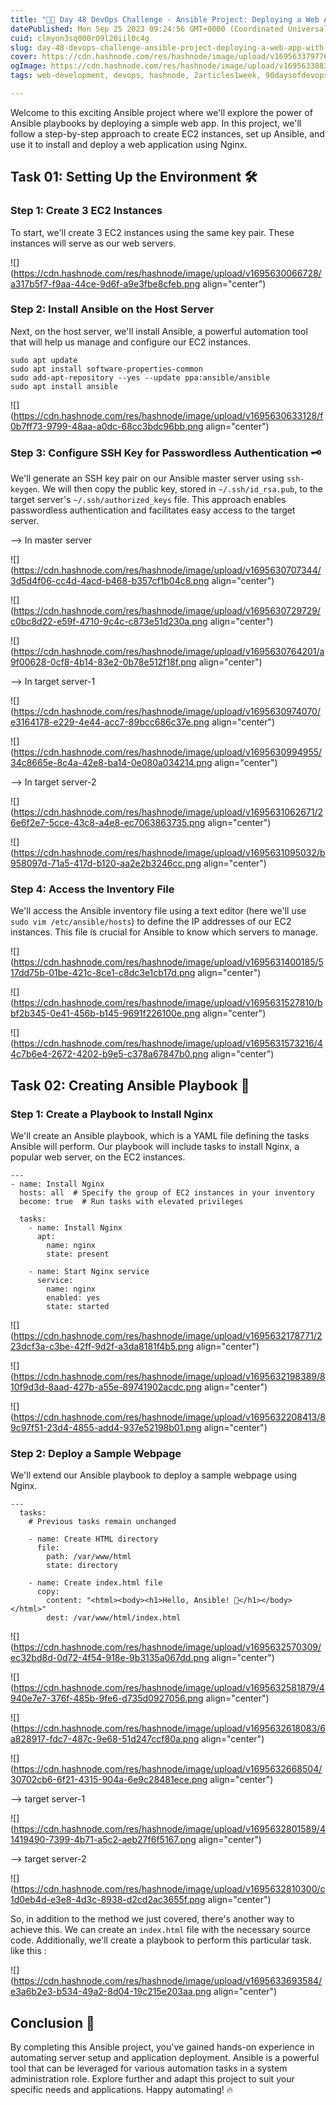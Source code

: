 ```yaml
---
title: "🚀📅 Day 48 DevOps Challenge - Ansible Project: Deploying a Web App with Ansible 🔥"
datePublished: Mon Sep 25 2023 09:24:56 GMT+0000 (Coordinated Universal Time)
cuid: clmyon3sq000r09l20iil0c4g
slug: day-48-devops-challenge-ansible-project-deploying-a-web-app-with-ansible
cover: https://cdn.hashnode.com/res/hashnode/image/upload/v1695633797763/882d7946-543d-4c7f-b17b-02c120555e7c.png
ogImage: https://cdn.hashnode.com/res/hashnode/image/upload/v1695633883946/3fcdd8fb-fe61-424e-b1f4-5c869f73de01.png
tags: web-development, devops, hashnode, 2articles1week, 90daysofdevops

---
```


Welcome to this exciting Ansible project where we'll explore the power of Ansible playbooks by deploying a simple web app. In this project, we'll follow a step-by-step approach to create EC2 instances, set up Ansible, and use it to install and deploy a web application using Nginx.

## **Task 01: Setting Up the Environment 🛠️**

### **Step 1: Create 3 EC2 Instances**

To start, we'll create 3 EC2 instances using the same key pair. These instances will serve as our web servers.

![](https://cdn.hashnode.com/res/hashnode/image/upload/v1695630066728/a317b5f7-f9aa-44ce-9d6f-a9e3fbe8cfeb.png align="center")

### **Step 2: Install Ansible on the Host Server**

Next, on the host server, we'll install Ansible, a powerful automation tool that will help us manage and configure our EC2 instances.

```plaintext
sudo apt update
sudo apt install software-properties-common
sudo add-apt-repository --yes --update ppa:ansible/ansible
sudo apt install ansible
```

![](https://cdn.hashnode.com/res/hashnode/image/upload/v1695630633128/f0b7ff73-9799-48aa-a0dc-68cc3bdc96bb.png align="center")

### **Step 3: Configure SSH Key for Passwordless Authentication 🗝️**

We'll generate an SSH key pair on our Ansible master server using `ssh-keygen`. We will then copy the public key, stored in `~/.ssh/id_rsa.pub`, to the target server's `~/.ssh/authorized_keys` file. This approach enables passwordless authentication and facilitates easy access to the target server.

\--&gt; In master server

![](https://cdn.hashnode.com/res/hashnode/image/upload/v1695630707344/3d5d4f06-cc4d-4acd-b468-b357cf1b04c8.png align="center")

![](https://cdn.hashnode.com/res/hashnode/image/upload/v1695630729729/c0bc8d22-e59f-4710-9c4c-c873e51d230a.png align="center")

![](https://cdn.hashnode.com/res/hashnode/image/upload/v1695630764201/a9f00628-0cf8-4b14-83e2-0b78e512f18f.png align="center")

\--&gt; In target server-1

![](https://cdn.hashnode.com/res/hashnode/image/upload/v1695630974070/e3164178-e229-4e44-acc7-89bcc686c37e.png align="center")

![](https://cdn.hashnode.com/res/hashnode/image/upload/v1695630994955/34c8665e-8c4a-42e8-ba14-0e080a034214.png align="center")

\--&gt; In target server-2

![](https://cdn.hashnode.com/res/hashnode/image/upload/v1695631062671/26e6f2e7-5cce-43c8-a4e8-ec7063863735.png align="center")

![](https://cdn.hashnode.com/res/hashnode/image/upload/v1695631095032/b958097d-71a5-417d-b120-aa2e2b3246cc.png align="center")

### **Step 4: Access the Inventory File**

We'll access the Ansible inventory file using a text editor (here we'll use `sudo vim /etc/ansible/hosts`) to define the IP addresses of our EC2 instances. This file is crucial for Ansible to know which servers to manage.

![](https://cdn.hashnode.com/res/hashnode/image/upload/v1695631400185/517dd75b-01be-421c-8ce1-c8dc3e1cb17d.png align="center")

![](https://cdn.hashnode.com/res/hashnode/image/upload/v1695631527810/bbf2b345-0e41-456b-b145-9691f226100e.png align="center")

![](https://cdn.hashnode.com/res/hashnode/image/upload/v1695631573216/44c7b6e4-2672-4202-b9e5-c378a67847b0.png align="center")

## **Task 02: Creating Ansible Playbook 📘**

### **Step 1: Create a Playbook to Install Nginx**

We'll create an Ansible playbook, which is a YAML file defining the tasks Ansible will perform. Our playbook will include tasks to install Nginx, a popular web server, on the EC2 instances.

```plaintext
---
- name: Install Nginx
  hosts: all  # Specify the group of EC2 instances in your inventory
  become: true  # Run tasks with elevated privileges

  tasks:
    - name: Install Nginx
      apt:
        name: nginx
        state: present

    - name: Start Nginx service
      service:
        name: nginx
        enabled: yes
        state: started
```

![](https://cdn.hashnode.com/res/hashnode/image/upload/v1695632178771/223dcf3a-c3be-42ff-9d2f-a3da8181f4b5.png align="center")

![](https://cdn.hashnode.com/res/hashnode/image/upload/v1695632198389/810f9d3d-8aad-427b-a55e-89741902acdc.png align="center")

![](https://cdn.hashnode.com/res/hashnode/image/upload/v1695632208413/89c97f51-23d4-4855-add4-937e52198b01.png align="center")

### **Step 2: Deploy a Sample Webpage**

We'll extend our Ansible playbook to deploy a sample webpage using Nginx.

```plaintext
---
  tasks:
    # Previous tasks remain unchanged

    - name: Create HTML directory
      file:
        path: /var/www/html
        state: directory

    - name: Create index.html file
      copy:
        content: "<html><body><h1>Hello, Ansible! 🚀</h1></body></html>"
        dest: /var/www/html/index.html
```

![](https://cdn.hashnode.com/res/hashnode/image/upload/v1695632570309/ec32bd8d-0d72-4f54-918e-9b3135a067dd.png align="center")

![](https://cdn.hashnode.com/res/hashnode/image/upload/v1695632581879/4940e7e7-376f-485b-9fe6-d735d0927056.png align="center")

![](https://cdn.hashnode.com/res/hashnode/image/upload/v1695632618083/6a828917-fdc7-487c-9e68-51d247ccf80a.png align="center")

![](https://cdn.hashnode.com/res/hashnode/image/upload/v1695632668504/30702cb6-6f21-4315-904a-6e9c28481ece.png align="center")

\--&gt; target server-1

![](https://cdn.hashnode.com/res/hashnode/image/upload/v1695632801589/41419490-7399-4b71-a5c2-aeb27f6f5167.png align="center")

\--&gt; target server-2

![](https://cdn.hashnode.com/res/hashnode/image/upload/v1695632810300/c1d0eb4d-e3e8-4d3c-8938-d2cd2ac3655f.png align="center")

So, in addition to the method we just covered, there's another way to achieve this. We can create an `index.html` file with the necessary source code. Additionally, we'll create a playbook to perform this particular task. like this :

![](https://cdn.hashnode.com/res/hashnode/image/upload/v1695633693584/e3a6b2e3-b534-49a2-8d04-19c215e203aa.png align="center")

## **Conclusion 🎉**

By completing this Ansible project, you've gained hands-on experience in automating server setup and application deployment. Ansible is a powerful tool that can be leveraged for various automation tasks in a system administration role. Explore further and adapt this project to suit your specific needs and applications. Happy automating! 🔥
